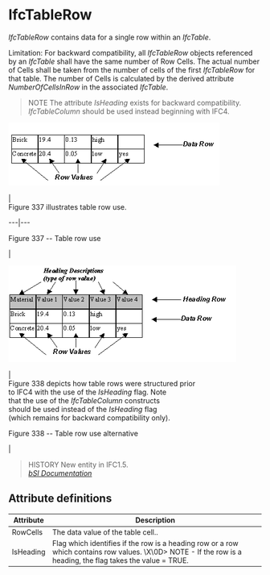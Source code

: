 IfcTableRow
===========
_IfcTableRow_ contains data for a single row within an _IfcTable_.  
  
Limitation: For backward compatibility, all _IfcTableRow_ objects referenced
by an _IfcTable_ shall have the same number of Row Cells. The actual number of
Cells shall be taken from the number of cells of the first _IfcTableRow_ for
that table. The number of Cells is calculated by the derived attribute
_NumberOfCellsInRow_ in the associated _IfcTable_.  
  
> NOTE  The attribute _IsHeading_ exists for backward compatibility.
> _IfcTableColumn_ should be used instead beginning with IFC4.  
  
  
  
  
![](../figures/ifctablerow_image1.gif)  
  
|  
Figure 337 illustrates table row use.  
  
  
---|---  
  
  
  

  
Figure 337 -- Table row use  

  
  
|  

  
  

  
  
  
  
  
  
![](../figures/ifctablerow_image2.gif)  
  
|  
Figure 338 depicts how table rows were structured prior  
to IFC4 with the use of the _IsHeading_ flag. Note  
that the use of the _IfcTableColumn_ constructs  
should be used instead of the _IsHeading_ flag  
(which remains for backward compatibility only).  
  
  
  
  
  

  
Figure 338 -- Table row use alternative  

  
  
|  

  
  

  
  
  
  
  
  
> HISTORY  New entity in IFC1.5.  
[ _bSI
Documentation_](https://standards.buildingsmart.org/IFC/DEV/IFC4_2/FINAL/HTML/schema/ifcutilityresource/lexical/ifctablerow.htm)


Attribute definitions
---------------------
| Attribute   | Description                                                                                                                                                   |
|-------------|---------------------------------------------------------------------------------------------------------------------------------------------------------------|
| RowCells    | The data value of the table cell..                                                                                                                            |
| IsHeading   | Flag which identifies if the row is a heading row or a row which contains row values. \X\0D> NOTE - If the row is a heading, the flag takes the value = TRUE. |

